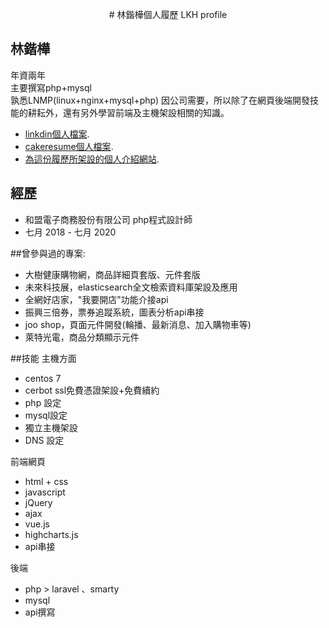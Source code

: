 <p align="center">
# 林鍇樺個人履歷 LKH profile
</p>

## 林鍇樺
年資兩年<br>
主要撰寫php+mysql<br>
孰悉LNMP(linux+nginx+mysql+php)
因公司需要，所以除了在網頁後端開發技能的耕耘外，還有另外學習前端及主機架設相關的知識。

- [linkdin個人檔案](https://www.linkedin.com/in/LKHprofile/).
- [cakeresume個人檔案](https://www.cakeresume.com/me/jhbelieve0712).
- [為這份履歷所架設的個人介紹網站](https://lkhprofile.168.us/).

## 經歷
- 和盟電子商務股份有限公司 php程式設計師 
- 七月 2018 - 七月 2020

##曾參與過的專案:
- 大樹健康購物網，商品詳細頁套版、元件套版
- 未來科技展，elasticsearch全文檢索資料庫架設及應用
- 全網好店家，"我要開店"功能介接api
- 振興三倍券，票券追蹤系統，圖表分析api串接
- joo shop，頁面元件開發(輪播、最新消息、加入購物車等)
- 萊特光電，商品分類顯示元件

##技能
主機方面
- centos 7
- cerbot ssl免費憑證架設+免費續約
- php 設定
- mysql設定
- 獨立主機架設
- DNS 設定

前端網頁
- html + css
- javascript
- jQuery
- ajax
- vue.js
- highcharts.js
- api串接

後端
- php > laravel 、smarty
- mysql
- api撰寫
